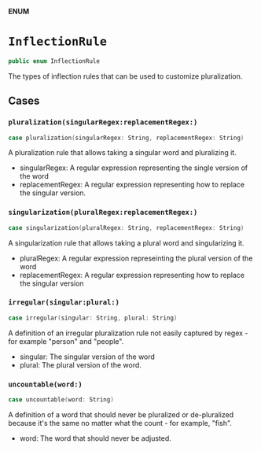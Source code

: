 **ENUM**

# `InflectionRule`

```swift
public enum InflectionRule
```

The types of inflection rules that can be used to customize pluralization.

## Cases
### `pluralization(singularRegex:replacementRegex:)`

```swift
case pluralization(singularRegex: String, replacementRegex: String)
```

A pluralization rule that allows taking a singular word and pluralizing it.
- singularRegex: A regular expression representing the single version of the word
- replacementRegex: A regular expression representing how to replace the singular version.

### `singularization(pluralRegex:replacementRegex:)`

```swift
case singularization(pluralRegex: String, replacementRegex: String)
```

A singularization rule that allows taking a plural word and singularizing it.
- pluralRegex: A regular expression represeinting the plural version of the word
- replacementRegex: A regular expression representing how to replace the singular version

### `irregular(singular:plural:)`

```swift
case irregular(singular: String, plural: String)
```

A definition of an irregular pluralization rule not easily captured by regex - for example "person" and "people".
- singular: The singular version of the word
- plural: The plural version of the word.

### `uncountable(word:)`

```swift
case uncountable(word: String)
```

A definition of a word that should never be pluralized or de-pluralized because it's the same no matter what the count - for example, "fish".
- word: The word that should never be adjusted.
